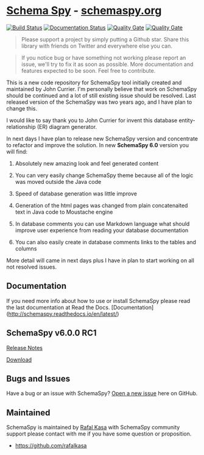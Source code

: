 # [Schema Spy](http://schemaspy.org/) -  [schemaspy.org](http://schemaspy.org/)

[![Build Status](https://travis-ci.org/schemaspy/schemaspy.svg?branch=master)](https://travis-ci.org/schemaspy/schemaspy)
[![Documentation Status](https://readthedocs.org/projects/schemaspy/badge/?version=latest)](http://schemaspy.readthedocs.io/en/latest/?badge=latest)
[![Quality Gate](https://sonarqube.com/api/badges/gate?key=org.schemaspy%3Aschemaspy)](https://sonarqube.com/dashboard/index?id=org.schemaspy%3Aschemaspy)
[![Quality Gate](https://sonarqube.com/api/badges/measure?key=org.schemaspy%3Aschemaspy&metric=coverage)](https://sonarqube.com/dashboard/index?id=org.schemaspy%3Aschemaspy)

> Please support a project by simply putting a Github star. 
Share this library with friends on Twitter and everywhere else you can.

> If you notice bug or have something not working please report an issue, we'll try to fix it as soon as possible.
More documentation and features expected to be soon. Feel free to contribute.

This is a new code repository for SchemaSpy tool initially created and maintained by John Currier.
I'm personally believe that work on SchemaSpy should be continued and a lot of still existing issue should be resolved.
Last released version of the SchemaSpy was two years ago, and I have plan to change this.

I would like to say thank you to John Currier for invent this database entity-relationship (ER) diagram generator.

In next days I have plan to release new SchemaSpy version and concentrate to refactor and improve the solution.
In new **SchemaSpy 6.0** version you will find:

1. Absolutely new amazing look and feel generated content

2. You can very easily change SchemaSpy theme because all of the logic was moved outside the Java code

3. Speed of database generation was little improve

4. Generation of the html pages was changed from plain concatenaited text in Java code to Moustache engine

5. In database comments you can use Markdown language what should improve user experience from reading your database documentation

6. You can also easily create in database comments links to the tables and columns

More detail will came in next days plus I have in plan to start working on all not resolved issues.

## Documentation

If you need more info about how to use or install SchemaSpy please read the last documentation at Read the Docs.
[Documentation] (http://schemaspy.readthedocs.io/en/latest/)

## SchemaSpy v6.0.0 RC1
[Release Notes](https://github.com/schemaspy/schemaspy/releases/tag/v6.0.0-rc1)

[Download](https://github.com/schemaspy/schemaspy/releases/download/v6.0.0-rc1/schemaspy-6.0.0-rc1.jar)

## Bugs and Issues

Have a bug or an issue with SchemaSpy? [Open a new issue](https://github.com/schemaspy/schemaspy/issues) here on GitHub.

## Maintained

SchemaSpy is maintained by [Rafal Kasa](malito:rafalkasa@gmail.com) with SchemaSpy community support please contact with me if you have some question or proposition.
* https://github.com/rafalkasa


